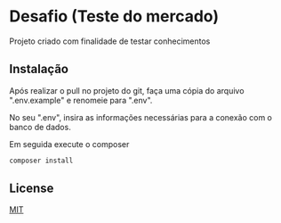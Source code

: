 # Desafio (Teste do mercado)

Projeto criado com finalidade de testar conhecimentos

## Instalação

Após realizar o pull no projeto do git, faça uma cópia do arquivo ".env.example" e renomeie para ".env".

No seu ".env", insira as informações necessárias para a conexão com o banco de dados.

Em seguida execute o composer

```bash
composer install
```

## License

[MIT](https://choosealicense.com/licenses/mit/)